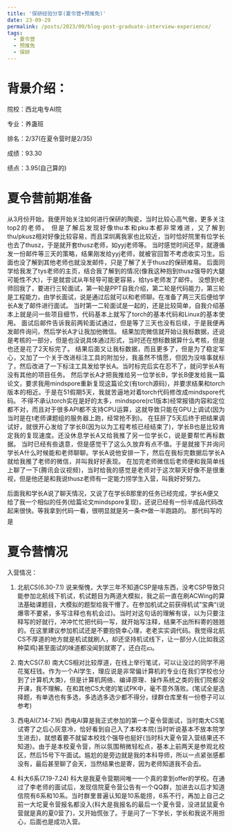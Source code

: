 ```yaml
---
title: '保研经验分享(夏令营+预推免)'
date: 23-09-29
permalink: /posts/2023/09/blog-post-graduate-interview-experience/
tags:
  - 夏令营
  - 预推免
  - 保研
---
```

背景介绍：
===
院校：西北电专AI院

专业：养蛊班

排名：2/37(在夏令营时是2/35)

成绩：93.30

绩点：3.95(自己算的)

夏令营前期准备
===
<p style="text-align:justify; text-justify:inter-ideograph;"> 从3月份开始，我便开始关注如何进行保研的陶瓷，当时比较心高气傲，更多关注top2的老师。
但是了解后发现好像thu本和pku本都非常难进，又了解到thu/pkusz相对好像比较容易，而且深圳离我家也比较近，当时恰好院里有位学长也去了thusz，于是就开套thusz老师，如yyj老师等。
当时感觉时间还早，就遵循发一份邮件等三天的策略，结果刚发给yyj老师，就被官回暂不考虑收实习生。后面也没了解到其他老师也就没发邮件，只是了解了关于thusz的保研难易。
后面同学给我发了tys老师的主页，结合我了解到的情况(像我这种抱到thusz强导的大腿可能性不大)，于是就尝试从年轻导可能更容易，给tys老师发了邮件。
没想到t老师回我了，要进行三轮面试，第一轮是PPT自我介绍，第二轮是代码能力，第三轮是工程能力，由学长面试，说是通过后就可以和老师聊。在准备了两三天后便给学长A发了邮件进行面试。
当时第一二轮面试是一起的，还是比较简单，自我介绍基本上就是问一些项目细节，代码基本上就写了torch的基本代码和Linux的基本使用。
面试后邮件告诉我前两轮面试通过，但是等了三天也没有后续，于是我便再发邮件询问，然后学长A才让我加他微信。
结果加完微信就开始让我标数据，还说是考核的一部分，但是也没说具体通过形式，当时还在想标数据算什么考核，但是也还是花了2天标完了。
结果后面又让我标数据，而且更多了，但是为了稳定军心，又加了一个关于改进标注工具的附加分，我虽然不情愿，但因为没啥事就标了，然后改进了一下标注工具发给学长A。当时标完后实在忍不了，就问学长A有没有其他的项目任务。
然后学长A才把我推给另一位学长B，学长B便发给我一篇论文，要求我用mindspore重新复现这篇论文(有torch源码)，并要求结果和torch版本的相近。于是在51假期5天，我就苦逼地对着torch代码修改成mindspore代码。
不得不承认torch实在是好的太多，mindspore(rc1版本)经常报错内容和定位都不对，而且对于很多API都不支持CPU运算，这就导致只能在GPU上调试(因为当时是在t老师课题组的服务器上跑，经常抢不到)。
在狂肝了5天后终于把结果调试好，就很开心发给了学长B(因为以为工程考核已经结束了)，学长B也是比较肯定我的复现速度。还没休息学长A又给我推了另一位学长C，说是要帮忙再标数据。
当时已经有些退意，但是感觉干了这么久放弃有点不值。于是就接下并询问学长A什么时候能和老师聊聊。学长A说他安排一下，然后在我标完数据后学长A就给我推了老师的微信，并叫我好好表现。
在加完老师微信后老师便和我简单线上聊了一下(腾讯会议视频)，当时给我的感觉是老师对于这次聊天好像不是很重视，但是他还是和我说thusz老师有一定能力捞学生入营，叫我好好努力。</p>
后面我和学长A说了聊天情况，又说了在学长B那里的任务已经完成，学长A便又给了我一个相似的任务(给篇论文mindspore复现)，还说已经有一份半成品代码改起来很快。等我拿到代码一看，很明显就是另一条🐟做一半跑路的。
那代码写的是

夏令营情况
===
入营情况：
1. <p style="text-align:justify; text-justify:inter-ideograph;"> 北航CS(6.30-7.1) 说来惭愧，大学三年不知道CSP是啥东西，没考CSP导致只能参加北航线下机试，机试题目为两道大模拟，我之前一直在刷ACWing的算法基础课题目，大模拟的题型给我干懵了。在参加机试之前获得机试”宝典“(说爆零不要紧，多写注释也有机会过)。当时对这句话的理解有误，以为只要注释写的好就行，冲冲忙忙把代码一写，就开始写注释，结果不出所料寄的翘翘的。在这里建议参加机试还是不要抱侥幸心理，老老实实调代码。我觉得北航CS不厚道的地方就是机试就刷人，却还坚持机试线下，让一部分人(比如我这种菜鸡)甚至面试的味道都没闻到就寄了，还白花💴。</p>
2. <p style="text-align:justify; text-justify:inter-ideograph;"> 南大CS(7.8) 南大CS相对比较厚道，在线上举行笔试，可以让没过的同学不用花冤枉钱。作为一个AI学生，理应说是非常偏计算机的专业(在我们学校也分到了计算机大类)，但是计算机网络、编译原理、操作系统之类的我们院都没开课，我不理解。在和其他CS大佬的笔试PK中，毫不意外落败。(笔试全是选择题，有单选也有多选，多选选多选少都不得分，绿群仓库里有一份卷子可以参考) </p>
3. <p style="text-align:justify; text-justify:inter-ideograph;"> 西电AI(7.14-7.16) 西电AI算是我正式参加的第一个夏令营面试，当时南大CS笔试寄了之后心灰意冷，恰好看到自己入了本校本院(当时听说基本不放本院学生进去)，就想着要不就留本校找个强导也挺好(当时科大夏令营入营结果还不知道)。由于是本校夏令营，所以氛围稍微轻松点，基本上前两天是参观北校区，然后15号下午面试。尴尬的是旁边就是我的本科导师，所以一点紧张感都没有，最后甚至聊了会天，当然结果也是寄，因为老师知道我不会去。</p>
4. <p style="text-align:justify; text-justify:inter-ideograph;"> 科大6系(7.19-7.24) 科大是我夏令营期间唯一一个真的拿到offer的学校。在通过了李老师的面试后，发现信院夏令营公告有一个QQ群，加进去以后才知道信院有6系和10系。当时群里普遍认知是10系能捞，6系不行，再加上自己之前一大坨夏令营报名都没入(科大是我报名的最后一个夏令营，没进鼠鼠夏令营就是真的夏0营了)，又开始慌张了。于是问了一下学长，学长和我说不用担心，后面也是成功入营。</p>
